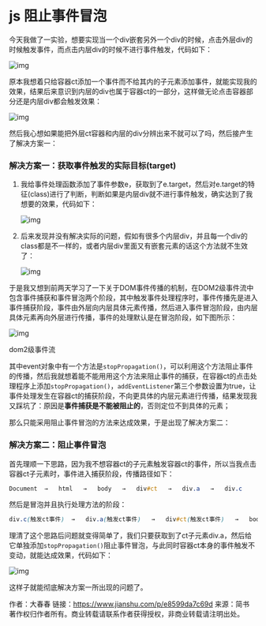 # js 阻止事件冒泡

今天我做了一实验，想要实现当一个div嵌套另外一个div的时候，点击外层div的时候触发事件，而点击内层div的时候不进行事件触发，代码如下：

![img](https:////upload-images.jianshu.io/upload_images/3360875-cd8fc41086d59070.png?imageMogr2/auto-orient/strip|imageView2/2/w/415/format/webp)

原本我想着只给容器ct添加一个事件而不给其内的子元素添加事件，就能实现我的效果，结果后来意识到内层的div也属于容器ct的一部分，这样做无论点击容器部分还是内层div都会触发效果：



![img](https:////upload-images.jianshu.io/upload_images/3360875-ecf1fa3ba8a78d6a.png?imageMogr2/auto-orient/strip|imageView2/2/w/716/format/webp)

然后我心想如果能把外层ct容器和内层的div分辨出来不就可以了吗，然后接产生了解决方案一：

### 解决方案一：获取事件触发的实际目标(target)

1. 我给事件处理函数添加了事件参数e，获取到了e.target，然后对e.target的特征(class)进行了判断，判断如果是内层div就不进行事件触发，确实达到了我想要的效果，代码如下：

    ![img](https:////upload-images.jianshu.io/upload_images/3360875-13d8c04cb6b961b2.png?imageMogr2/auto-orient/strip|imageView2/2/w/433/format/webp)

2. 后来发现并没有解决实际的问题，假如有很多个内层div，并且每一个div的class都是不一样的，或者内层div里面又有嵌套元素的话这个方法就不生效了：

    ![img](https:////upload-images.jianshu.io/upload_images/3360875-415adc89d6b7b74c.png?imageMogr2/auto-orient/strip|imageView2/2/w/927/format/webp)

于是我又想到前两天学习了一下关于DOM事件传播的机制，在DOM2级事件流中包含事件捕获和事件冒泡两个阶段，其中触发事件处理程序时，事件传播先是进入事件捕获阶段，事件由外层向内层具体元素传播，然后进入事件冒泡阶段，由内层具体元素再向外层进行传播，事件的处理默认是在冒泡阶段，如下图所示：



![img](https:////upload-images.jianshu.io/upload_images/3360875-fed31c1a22bf231f.png?imageMogr2/auto-orient/strip|imageView2/2/w/236/format/webp)

dom2级事件流

其中event对象中有一个方法是`stopPropagation()`，可以利用这个方法阻止事件的传播，然后我就想着能不能用用这个方法来阻止事件的捕获，在容器ct的点击处理程序上添加`stopPropagation()`，`addEventListener`第三个参数设置为true，让事件处理发生在容器ct的捕获阶段，不向更具体的内层元素进行传播，结果发现我又踩坑了：原因是**事件捕获是不能被阻止的**，否则定位不到具体的元素；

那么只能采用阻止事件冒泡的方法来达成效果，于是出现了解决方案二：

### 解决方案二：阻止事件冒泡

首先理顺一下思路，因为我不想容器ct的子元素触发容器ct的事件，所以当我点击容器ct子元素时，事件进入捕获阶段，传播路径如下：



```css
Document  →   html   →   body   →   div#ct   →   div.a   →   div.c
```

然后是冒泡并且执行处理方法的阶段：



```css
div.c(触发ct事件)  →   div.a(触发ct事件)   →   div#ct(触发ct事件)   →   body   →   html   →   Document
```

理清了这个思路后问题就变得简单了，我们只要获取到了ct子元素div.a，然后给它单独添加`stopPropagation()`阻止事件冒泡，与此同时容器ct本身的事件触发不变动，就能达成效果，代码如下：

![img](https:////upload-images.jianshu.io/upload_images/3360875-9848200582101868.png?imageMogr2/auto-orient/strip|imageView2/2/w/356/format/webp)



这样子就能彻底解决方案一所出现的问题了。



作者：大春春
链接：https://www.jianshu.com/p/e8599da7c69d
来源：简书
著作权归作者所有。商业转载请联系作者获得授权，非商业转载请注明出处。